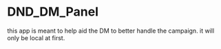 # DND_DM_Panel
this app is meant to help aid the DM to better handle the campaign.  it will only be local at first. 
